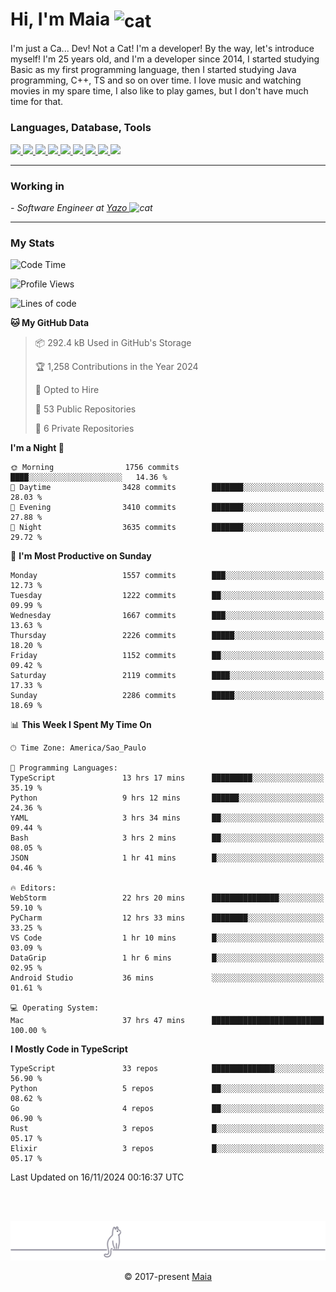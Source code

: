 <h1 align="left">Hi, I'm Maia 
<img src="https://emojis.slackmojis.com/emojis/images/1643509834/36299/black-cat.gif?1643509834" width="50" height="60" align="center"  alt="cat"/>
</h1>

I'm just a Ca... Dev! Not a Cat! I'm a developer! By the way, let's introduce myself!
I'm 25 years old, and I'm a developer since 2014, I started studying Basic as my first programming
language, then I started studying Java programming, C++, TS and so on over time.
I love music and watching movies in my spare time, I also like to play games, but I don't have much time for that.

<h3 align="left">Languages, Database, Tools</h3>
<p>
  <a href="https://www.typescriptlang.org">
    <img src="https://skillicons.dev/icons?i=ts" />
  </a>
  <a href="https://go.dev">
    <img src="https://skillicons.dev/icons?i=go" />
  </a>
  <a href="https://www.python.org">
    <img src="https://skillicons.dev/icons?i=python" />
  </a>
  <a href="https://gradle.org">
    <img src="https://skillicons.dev/icons?i=gradle" />
  </a>
  <a href="https://redis.io">
    <img src="https://skillicons.dev/icons?i=redis" />
  </a>
  <a href="https://www.mongodb.com">
    <img src="https://skillicons.dev/icons?i=mongodb" />
  </a>
  <a href="https://nodejs.org">
    <img src="https://skillicons.dev/icons?i=nodejs" />
  </a>
  <a href="https://www.javascript.com">
    <img src="https://skillicons.dev/icons?i=js" />
  </a>
  <a href="https://www.docker.com">
    <img src="https://skillicons.dev/icons?i=docker" />
  </a>
</p>

<hr/>

<h3>Working in</h3>

<p><em> - Software Engineer at <a href="[https://pdasolucoes.com.br](https://yazo.com.br/)">Yazo
</a><img src="https://media.giphy.com/media/WUlplcMpOCEmTGBtBW/giphy.gif" width="30" alt="cat"> 
</em></p>

<hr/>

### My Stats

<!--START_SECTION:waka-->
![Code Time](http://img.shields.io/badge/Code%20Time-4%2C776%20hrs%2027%20mins-blue)

![Profile Views](http://img.shields.io/badge/Profile%20Views-3-blue)

![Lines of code](https://img.shields.io/badge/From%20Hello%20World%20I%27ve%20Written-3.8%20million%20lines%20of%20code-blue)

**🐱 My GitHub Data** 

> 📦 292.4 kB Used in GitHub's Storage 
 > 
> 🏆 1,258 Contributions in the Year 2024
 > 
> 💼 Opted to Hire
 > 
> 📜 53 Public Repositories 
 > 
> 🔑 6 Private Repositories 
 > 
**I'm a Night 🦉** 

```text
🌞 Morning                1756 commits        ████░░░░░░░░░░░░░░░░░░░░░   14.36 % 
🌆 Daytime                3428 commits        ███████░░░░░░░░░░░░░░░░░░   28.03 % 
🌃 Evening                3410 commits        ███████░░░░░░░░░░░░░░░░░░   27.88 % 
🌙 Night                  3635 commits        ███████░░░░░░░░░░░░░░░░░░   29.72 % 
```
📅 **I'm Most Productive on Sunday** 

```text
Monday                   1557 commits        ███░░░░░░░░░░░░░░░░░░░░░░   12.73 % 
Tuesday                  1222 commits        ██░░░░░░░░░░░░░░░░░░░░░░░   09.99 % 
Wednesday                1667 commits        ███░░░░░░░░░░░░░░░░░░░░░░   13.63 % 
Thursday                 2226 commits        █████░░░░░░░░░░░░░░░░░░░░   18.20 % 
Friday                   1152 commits        ██░░░░░░░░░░░░░░░░░░░░░░░   09.42 % 
Saturday                 2119 commits        ████░░░░░░░░░░░░░░░░░░░░░   17.33 % 
Sunday                   2286 commits        █████░░░░░░░░░░░░░░░░░░░░   18.69 % 
```


📊 **This Week I Spent My Time On** 

```text
🕑︎ Time Zone: America/Sao_Paulo

💬 Programming Languages: 
TypeScript               13 hrs 17 mins      █████████░░░░░░░░░░░░░░░░   35.19 % 
Python                   9 hrs 12 mins       ██████░░░░░░░░░░░░░░░░░░░   24.36 % 
YAML                     3 hrs 34 mins       ██░░░░░░░░░░░░░░░░░░░░░░░   09.44 % 
Bash                     3 hrs 2 mins        ██░░░░░░░░░░░░░░░░░░░░░░░   08.05 % 
JSON                     1 hr 41 mins        █░░░░░░░░░░░░░░░░░░░░░░░░   04.46 % 

🔥 Editors: 
WebStorm                 22 hrs 20 mins      ███████████████░░░░░░░░░░   59.10 % 
PyCharm                  12 hrs 33 mins      ████████░░░░░░░░░░░░░░░░░   33.25 % 
VS Code                  1 hr 10 mins        █░░░░░░░░░░░░░░░░░░░░░░░░   03.09 % 
DataGrip                 1 hr 6 mins         █░░░░░░░░░░░░░░░░░░░░░░░░   02.95 % 
Android Studio           36 mins             ░░░░░░░░░░░░░░░░░░░░░░░░░   01.61 % 

💻 Operating System: 
Mac                      37 hrs 47 mins      █████████████████████████   100.00 % 
```

**I Mostly Code in TypeScript** 

```text
TypeScript               33 repos            ██████████████░░░░░░░░░░░   56.90 % 
Python                   5 repos             ██░░░░░░░░░░░░░░░░░░░░░░░   08.62 % 
Go                       4 repos             ██░░░░░░░░░░░░░░░░░░░░░░░   06.90 % 
Rust                     3 repos             █░░░░░░░░░░░░░░░░░░░░░░░░   05.17 % 
Elixir                   3 repos             █░░░░░░░░░░░░░░░░░░░░░░░░   05.17 % 
```




 Last Updated on 16/11/2024 00:16:37 UTC
<!--END_SECTION:waka-->


<br/>
<br/>

<p align="center"><img src="https://raw.githubusercontent.com/gabrielmaialva33/gabrielmaialva33/master/assets/gray0_ctp_on_line.svg?sanitize=true" /></p>
<p align="center">&copy; 2017-present <a href="https://github.com/gabrielmaialva33/" target="_blank">Maia</a>
